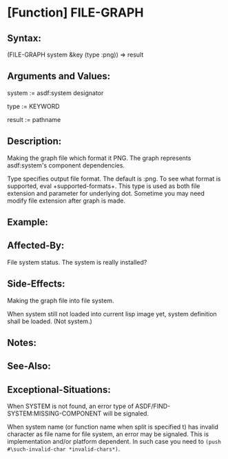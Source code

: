 # [Function] FILE-GRAPH

## Syntax:

(FILE-GRAPH system &key (type :png)) => result

## Arguments and Values:

system := asdf:system designator

type := KEYWORD

result := pathname

## Description:
Making the graph file which format it PNG.
The graph represents asdf:system's component dependencies.

Type specifies output file format.
The default is :png.
To see what format is supported, eval +supported-formats+.
This type is used as both file extension and parameter for underlying dot.
Sometime you may need modify file extension after graph is made.

## Example:

## Affected-By:
File system status.
The system is really installed?

## Side-Effects:
Making the graph file into file system.

When system still not loaded into current lisp image yet, system definition shall be loaded.
(Not system.)

## Notes:

## See-Also:

## Exceptional-Situations:
When SYSTEM is not found, an error type of ASDF/FIND-SYSTEM:MISSING-COMPONENT will be signaled.

When system name (or function name when split is specified t) has invalid character as file name for file system, an error may be signaled.
This is implementation and/or platform dependent.
In such case you need to `(push #\such-invalid-char *invalid-chars*)`.
